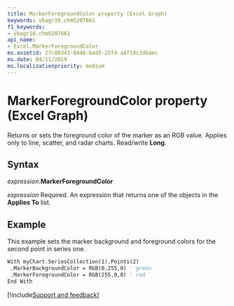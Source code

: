 ```yaml
---
title: MarkerForegroundColor property (Excel Graph)
keywords: vbagr10.chm5207661
f1_keywords:
- vbagr10.chm5207661
api_name:
- Excel.MarkerForegroundColor
ms.assetid: 27c88341-0446-bad5-25f4-a4f19c2db4ec
ms.date: 04/11/2019
ms.localizationpriority: medium
---
```



# MarkerForegroundColor property (Excel Graph)

Returns or sets the foreground color of the marker as an RGB value. Applies only to line, scatter, and radar charts. Read/write **Long**.

## Syntax

_expression_.**MarkerForegroundColor**

_expression_ Required. An expression that returns one of the objects in the **Applies To** list.


## Example

This example sets the marker background and foreground colors for the second point in series one.

```vb
With myChart.SeriesCollection(1).Points(2) 
 .MarkerBackgroundColor = RGB(0,255,0) ' green 
 .MarkerForegroundColor = RGB(255,0,0) ' red 
End With
```

[!include[Support and feedback](~/includes/feedback-boilerplate.md)]